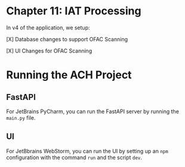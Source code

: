 # Chapter 11: IAT Processing

In v4 of the application, we setup:

[X] Database changes to support OFAC Scanning

[X] UI Changes for OFAC Scanning

# Running the ACH Project

## FastAPI

For JetBrains PyCharm, you can run the FastAPI server by running the `main.py` file.

## UI 

For JetBbrains WebStorm, you can run the UI by setting up an `npm` configuration with the command `run` and 
the script `dev`. 